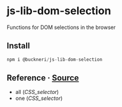 # js-lib-dom-selection

Functions for DOM selections in the browser

## Install

```js
npm i @buckneri/js-lib-dom-selection
```

## Reference · [Source](https://github.com/ibuckner/js-lib/blob/master/packages/js-lib-dom-selection/src/js-lib-dom-selection.ts)

* all (*CSS_selector*)
* one (*CSS_selector*)
